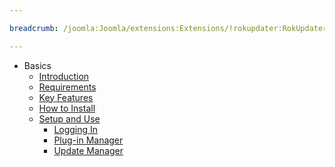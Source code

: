 ```yaml
---

breadcrumb: /joomla:Joomla/extensions:Extensions/!rokupdater:RokUpdater

---
```


* Basics
    * [Introduction]()
    * [Requirements](INDEX.md#requirements)
    * [Key Features](INDEX.md#key-features)
    * [How to Install](INDEX.md#how-to-install)
    * [Setup and Use](rokupdater_use.md)
    	* [Logging In](rokupdater_use.md#logging-in-with-rokupdater)
    	* [Plug-in Manager](rokupdater_use.md#plugin-manager-settings)
    	* [Update Manager](rokupdater_use.md#using-rokupdater-with-the-update-manager)
